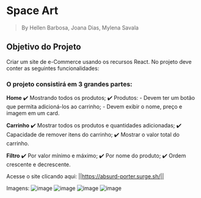 
# Space Art

> By Hellen Barbosa, Joana Dias, Mylena Savala

## Objetivo do Projeto

Criar um site de e-Commerce usando os recursos React. No projeto deve conter as seguintes funcionalidades:

### O projeto consistirá em 3 grandes partes:

**Home**
    ✔️ Mostrando todos os produtos;
    ✔️ Produtos:
        - Devem ter um botão que permita adicioná-los ao carrinho;
        - Devem exibir o nome, preço e imagem em um card.
        
**Carrinho**
    ✔️ Mostrar todos os produtos e quantidades adicionadas;
    ✔️ Capacidade de remover itens do carrinho;
    ✔️ Mostrar o valor total do carrinho.
    
**Filtro**
    ✔️ Por valor mínimo e máximo;
    ✔️ Por nome do produto;
    ✔️ Ordem crescente e decrescente.
    

Acesse o site clicando aqui: ||https://absurd-porter.surge.sh/|| 

Imagens: 
![image](https://user-images.githubusercontent.com/86899002/135777810-5844dc6c-6c2c-48ca-a711-130d19680428.png)
![image](https://user-images.githubusercontent.com/86899002/135777820-5795fba4-1ac2-45bc-9b81-de34303c048a.png)
![image](https://user-images.githubusercontent.com/86899002/135777831-dfb4b159-b109-486c-98e5-e970c80b7120.png)
![image](https://user-images.githubusercontent.com/86899002/135777838-a7e72e9a-f9fe-4f6d-9522-c33419322e6c.png)
